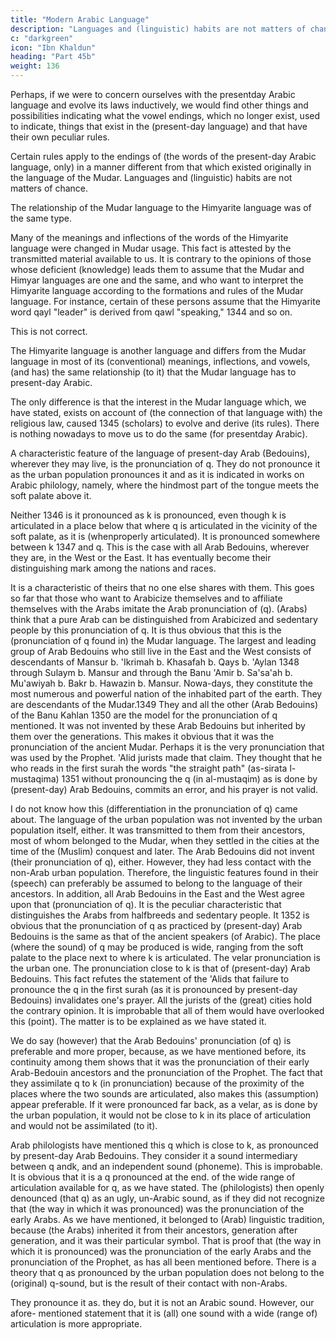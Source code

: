 ```yaml
---
title: "Modern Arabic Language"
description: "Languages and (linguistic) habits are not matters of chance"
c: "darkgreen"
icon: "Ibn Khaldun"
heading: "Part 45b"
weight: 136
---
```



Perhaps, if we were to concern ourselves with the presentday Arabic language and evolve its laws inductively, we would find other things and
possibilities indicating what the vowel endings, which no longer exist, used to indicate, things that exist in the (present-day language) and that have their own peculiar rules. <!-- 1343 --> 

Certain rules apply to the endings of (the words of the present-day Arabic language, only) in a manner different from that which existed originally in the language of the Mudar. Languages and (linguistic) habits are not matters of chance.

The relationship of the Mudar language to the Himyarite language was of the same type. 

Many of the meanings and inflections of the words of the Himyarite language were changed in Mudar usage. This fact is attested by the transmitted
material available to us. It is contrary to the opinions of those whose deficient (knowledge) leads them to assume that the Mudar and Himyar languages are one and the same, and who want to interpret the Himyarite language according to the formations and rules of the Mudar language. For instance, certain of these persons assume that the Himyarite word qayl "leader" is derived from qawl "speaking," 1344
and so on. 

This is not correct. 

The Himyarite language is another language and differs from the Mudar language in most of its (conventional) meanings, inflections,
and vowels, (and has) the same relationship (to it) that the Mudar language has to present-day Arabic. 

The only difference is that the interest in the Mudar language which, we have stated, exists on account of (the connection of that language with)
the religious law, caused 1345 (scholars) to evolve and derive (its rules). There is
nothing nowadays to move us to do the same (for presentday Arabic).


A characteristic feature of the language of present-day Arab (Bedouins), wherever they may live, is the pronunciation of q. They do not pronounce it as the urban population pronounces it and as it is indicated in works on Arabic philology, namely, where the hindmost part of the tongue meets the soft palate above it.

Neither 1346 is it pronounced as k is pronounced, even though k is articulated in a place below that where q is articulated in the vicinity of the soft palate, as it is (whenproperly articulated). It is pronounced somewhere between k 1347 and q. This is the case with all Arab Bedouins, wherever they are, in the West or the East. It has eventually become their distinguishing mark among the nations and races. 

It is a characteristic of theirs that no one else shares with them. This goes so far that those
who want to Arabicize themselves and to affiliate themselves with the Arabs imitate
the Arab pronunciation of (q). (Arabs) think that a pure Arab can be distinguished
from Arabicized and sedentary people by this pronunciation of q. It is thus obvious
that this is the (pronunciation of q found in) the Mudar language. The largest and
leading group of Arab Bedouins who still live in the East and the West consists of
descendants of Mansur b. 'Ikrimah b. Khasafah b. Qays b. 'Aylan 1348 through
Sulaym b. Mansur and through the Banu 'Amir b. Sa'sa'ah b. Mu'awiyah b. Bakr b.
Hawazin b. Mansur. Nowa-days, they constitute the most numerous and powerful
nation of the inhabited part of the earth. They are descendants of the Mudar.1349
They and all the other (Arab Bedouins) of the Banu Kahlan 1350 are the model for
the pronunciation of q mentioned. It was not invented by these Arab Bedouins but
inherited by them over the generations. This makes it obvious that it was the
pronunciation of the ancient Mudar. Perhaps it is the very pronunciation that was
used by the Prophet. 'Alid jurists made that claim. They thought that he who reads in
the first surah the words "the straight path" (as-sirata l-mustaqima) 1351 without
pronouncing the q (in al-mustaqim) as is done by (present-day) Arab Bedouins,
commits an error, and his prayer is not valid.

I do not know how this (differentiation in the pronunciation of q) came
about. The language of the urban population was not invented by the urban
population itself, either. It was transmitted to them from their ancestors, most of
whom belonged to the Mudar, when they settled in the cities at the time of the
(Muslim) conquest and later. The Arab Bedouins did not invent (their pronunciation
of q), either. However, they had less contact with the non-Arab urban population.
Therefore, the linguistic features found in their (speech) can preferably be assumed
to belong to the language of their ancestors. In addition, all Arab Bedouins in the
East and the West agree upon that (pronunciation of q). It is the peculiar
characteristic that distinguishes the Arabs from halfbreeds and sedentary people.
It 1352 is obvious that the pronunciation of q as practiced by (present-day)
Arab Bedouins is the same as that of the ancient speakers (of Arabic). The place
(where the sound) of q may be produced is wide, ranging from the soft palate to the
place next to where k is articulated. The velar pronunciation is the urban one. The
pronunciation close to k is that of (present-day) Arab Bedouins.
This fact refutes the statement of the 'Alids that failure to pronounce the q in
the first surah (as it is pronounced by present-day Bedouins) invalidates one's
prayer. All the jurists of the (great) cities hold the contrary opinion. It is improbable
that all of them would have overlooked this (point). The matter is to be explained as
we have stated it.

We do say (however) that the Arab Bedouins' pronunciation (of q) is
preferable and more proper, because, as we have mentioned before, its continuity
among them shows that it was the pronunciation of their early Arab-Bedouin
ancestors and the pronunciation of the Prophet. The fact that they assimilate q to k
(in pronunciation) because of the proximity of the places where the two sounds are
articulated, also makes this (assumption) appear preferable. If it were pronounced far
back, as a velar, as is done by the urban population, it would not be close to k in its
place of articulation and would not be assimilated (to it).

Arab philologists have mentioned this q which is close to k, as pronounced
by present-day Arab Bedouins. They consider it a sound intermediary between q andk, and an independent sound (phoneme). This is improbable. It is obvious that it is a
q pronounced at the end. of the wide range of articulation available for q, as we have
stated. The (philologists) then openly denounced (that q) as an ugly, un-Arabic
sound, as if they did not recognize that (the way in which it was pronounced) was
the pronunciation of the early Arabs. As we have mentioned, it belonged to (Arab)
linguistic tradition, because (the Arabs) inherited it from their ancestors, generation
after generation, and it was their particular symbol. That is proof that (the way in
which it is pronounced) was the pronunciation of the early Arabs and the
pronunciation of the Prophet, as has all been mentioned before.
There is a theory that q as pronounced by the urban population does not
belong to the (original) q-sound, but is the result of their contact with non-Arabs.

They pronounce it as. they do, but it is not an Arabic sound. However, our afore- mentioned statement that it is (all) one sound with a wide (range of) articulation is
more appropriate.
